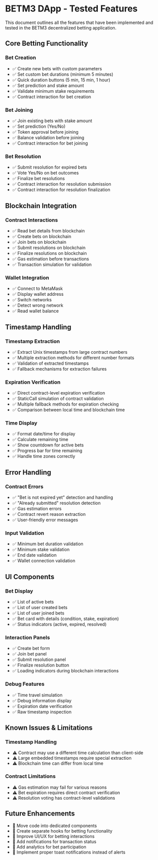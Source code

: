 # BETM3 DApp - Tested Features

This document outlines all the features that have been implemented and tested in the BETM3 decentralized betting application.

## Core Betting Functionality

### Bet Creation
- ✅ Create new bets with custom parameters
- ✅ Set custom bet durations (minimum 5 minutes)
- ✅ Quick duration buttons (5 min, 15 min, 1 hour)
- ✅ Set prediction and stake amount
- ✅ Validate minimum stake requirements
- ✅ Contract interaction for bet creation

### Bet Joining
- ✅ Join existing bets with stake amount
- ✅ Set prediction (Yes/No)
- ✅ Token approval before joining
- ✅ Balance validation before joining
- ✅ Contract interaction for bet joining

### Bet Resolution
- ✅ Submit resolution for expired bets
- ✅ Vote Yes/No on bet outcomes
- ✅ Finalize bet resolutions
- ✅ Contract interaction for resolution submission
- ✅ Contract interaction for resolution finalization

## Blockchain Integration

### Contract Interactions
- ✅ Read bet details from blockchain
- ✅ Create bets on blockchain
- ✅ Join bets on blockchain
- ✅ Submit resolutions on blockchain
- ✅ Finalize resolutions on blockchain
- ✅ Gas estimation before transactions
- ✅ Transaction simulation for validation

### Wallet Integration
- ✅ Connect to MetaMask
- ✅ Display wallet address
- ✅ Switch networks
- ✅ Detect wrong network
- ✅ Read wallet balance

## Timestamp Handling

### Timestamp Extraction
- ✅ Extract Unix timestamps from large contract numbers
- ✅ Multiple extraction methods for different number formats
- ✅ Validation of extracted timestamps
- ✅ Fallback mechanisms for extraction failures

### Expiration Verification
- ✅ Direct contract-level expiration verification
- ✅ StaticCall simulation of contract validation
- ✅ Multiple fallback methods for expiration checking
- ✅ Comparison between local time and blockchain time

### Time Display
- ✅ Format date/time for display
- ✅ Calculate remaining time
- ✅ Show countdown for active bets
- ✅ Progress bar for time remaining
- ✅ Handle time zones correctly

## Error Handling

### Contract Errors
- ✅ "Bet is not expired yet" detection and handling
- ✅ "Already submitted" resolution detection
- ✅ Gas estimation errors
- ✅ Contract revert reason extraction
- ✅ User-friendly error messages

### Input Validation
- ✅ Minimum bet duration validation
- ✅ Minimum stake validation
- ✅ End date validation
- ✅ Wallet connection validation

## UI Components

### Bet Display
- ✅ List of active bets
- ✅ List of user created bets
- ✅ List of user joined bets
- ✅ Bet card with details (condition, stake, expiration)
- ✅ Status indicators (active, expired, resolved)

### Interaction Panels
- ✅ Create bet form
- ✅ Join bet panel
- ✅ Submit resolution panel
- ✅ Finalize resolution button
- ✅ Loading indicators during blockchain interactions

### Debug Features
- ✅ Time travel simulation
- ✅ Debug information display
- ✅ Expiration date verification
- ✅ Raw timestamp inspection

## Known Issues & Limitations

### Timestamp Handling
- ⚠️ Contract may use a different time calculation than client-side
- ⚠️ Large embedded timestamps require special extraction
- ⚠️ Blockchain time can differ from local time

### Contract Limitations
- ⚠️ Gas estimation may fail for various reasons
- ⚠️ Bet expiration requires direct contract verification
- ⚠️ Resolution voting has contract-level validations

## Future Enhancements

- 🔲 Move code into dedicated components
- 🔲 Create separate hooks for betting functionality
- 🔲 Improve UI/UX for betting interactions
- 🔲 Add notifications for transaction status
- 🔲 Add analytics for bet participation
- 🔲 Implement proper toast notifications instead of alerts 